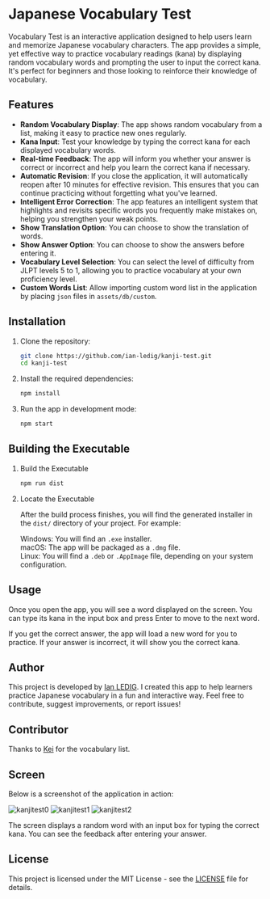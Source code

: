 # Japanese Vocabulary Test

Vocabulary Test is an interactive application designed to help users learn and memorize Japanese vocabulary characters. The app provides a simple, yet effective way to practice vocabulary readings (kana) by displaying random vocabulary words and prompting the user to input the correct kana. It's perfect for beginners and those looking to reinforce their knowledge of vocabulary.

## Features

- **Random Vocabulary Display**: The app shows random vocabulary from a list, making it easy to practice new ones regularly.
- **Kana Input**: Test your knowledge by typing the correct kana for each displayed vocabulary words.
- **Real-time Feedback**: The app will inform you whether your answer is correct or incorrect and help you learn the correct kana if necessary.
- **Automatic Revision**: If you close the application, it will automatically reopen after 10 minutes for effective revision. This ensures that you can continue practicing without forgetting what you've learned.
- **Intelligent Error Correction**: The app features an intelligent system that highlights and revisits specific words you frequently make mistakes on, helping you strengthen your weak points.
- **Show Translation Option**: You can choose to show the translation of words.
- **Show Answer Option**: You can choose to show the answers before entering it.
- **Vocabulary Level Selection**: You can select the level of difficulty from JLPT levels 5 to 1, allowing you to practice vocabulary at your own proficiency level.
- **Custom Words List**: Allow importing custom word list in the application by placing `json` files in `assets/db/custom`.

## Installation

1. Clone the repository:

   ```bash
   git clone https://github.com/ian-ledig/kanji-test.git
   cd kanji-test
   ```

2. Install the required dependencies:

    ```bash
    npm install
    ```

3. Run the app in development mode:

    ```bash
    npm start
    ```

## Building the Executable

1. Build the Executable

    ```bash
    npm run dist
    ```

2. Locate the Executable

    After the build process finishes, you will find the generated installer in the `dist/` directory of your project. For example:  

    Windows: You will find an `.exe` installer.  
    macOS: The app will be packaged as a `.dmg` file.  
    Linux: You will find a `.deb` or `.AppImage` file, depending on your system configuration.

## Usage

Once you open the app, you will see a word displayed on the screen. You can type its kana in the input box and press Enter to move to the next word.

If you get the correct answer, the app will load a new word for you to practice. If your answer is incorrect, it will show you the correct kana.

## Author

This project is developed by [Ian LEDIG](https://github.com/ian-ledig). I created this app to help learners practice Japanese vocabulary in a fun and interactive way. Feel free to contribute, suggest improvements, or report issues!

## Contributor

Thanks to [Kei](https://github.com/wkei) for the vocabulary list.

## Screen

Below is a screenshot of the application in action:

![kanjitest0](https://github.com/user-attachments/assets/8d55e643-ee0e-4764-87b3-f6e1c9e02743)
![kanjitest1](https://github.com/user-attachments/assets/37e2f330-ce96-49c9-a451-a244090aea9f)
![kanjitest2](https://github.com/user-attachments/assets/df75ac52-d82c-44e7-acfa-b10af519a1b6)

The screen displays a random word with an input box for typing the correct kana. You can see the feedback after entering your answer.

## License
This project is licensed under the MIT License - see the [LICENSE](https://github.com/ian-ledig/kanji-test/blob/master/LISENCE) file for details.

